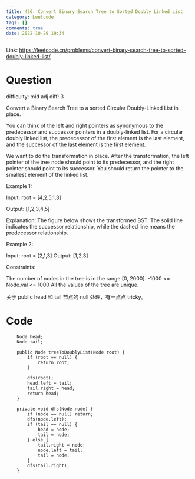 ```yaml
---
title: 426. Convert Binary Search Tree to Sorted Doubly Linked List
category: Leetcode
tags: []
comments: true
date: 2022-10-29 19:34
---
```



Link: https://leetcode.cn/problems/convert-binary-search-tree-to-sorted-doubly-linked-list/

# Question

difficulty: mid
adj diff: 3

Convert a Binary Search Tree to a sorted Circular Doubly-Linked List in place.

You can think of the left and right pointers as synonymous to the predecessor and successor pointers in a doubly-linked list. For a circular doubly linked list, the predecessor of the first element is the last element, and the successor of the last element is the first element.

We want to do the transformation in place. After the transformation, the left pointer of the tree node should point to its predecessor, and the right pointer should point to its successor. You should return the pointer to the smallest element of the linked list.

Example 1:

Input: root = [4,2,5,1,3]

Output: [1,2,3,4,5]

Explanation: The figure below shows the transformed BST. The solid line indicates the successor relationship, while the dashed line means the predecessor relationship.

Example 2:

Input: root = [2,1,3]
Output: [1,2,3]

Constraints:

The number of nodes in the tree is in the range [0, 2000].
-1000 <= Node.val <= 1000
All the values of the tree are unique.

关于 public head 和 tail 节点的 null 处理，有一点点 tricky。

# Code

```
    Node head;
    Node tail;

    public Node treeToDoublyList(Node root) {
        if (root == null) {
            return root;
        }

        dfs(root);
        head.left = tail;
        tail.right = head;
        return head;
    }

    private void dfs(Node node) {
        if (node == null) return;
        dfs(node.left);
        if (tail == null) {
            head = node;
            tail = node;
        } else {
            tail.right = node;
            node.left = tail;
            tail = node;
        }
        dfs(tail.right);
    }
```
